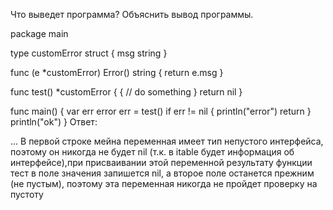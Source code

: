 Что выведет программа? Объяснить вывод программы.

package main

type customError struct {
  msg string
}

func (e *customError) Error() string {
  return e.msg
}

func test() *customError {
  {
    // do something
  }
  return nil
}

func main() {
  var err error
  err = test()
  if err != nil {
    println("error")
    return
  }
  println("ok")
}
Ответ:

...
  В первой строке мейна переменная имеет тип непустого интерфейса, поэтому он никогда не будет nil (т.к. в itable будет информация об интерфейсе),при присваивании этой переменной результату функции тест в поле значения запишется nil, а второе поле останется прежним (не пустым), поэтому эта переменная никогда не пройдет проверку на пустоту